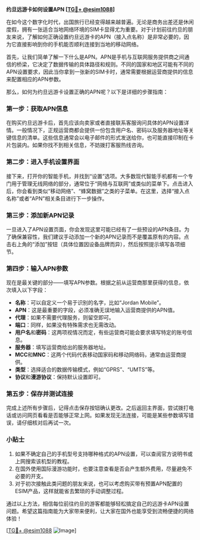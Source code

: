 **约旦远游卡如何设置APN [[TG💪+ @esim1088](https://t.me/s/esim1088)]**

在如今这个数字化时代，出国旅行已经变得越来越普遍。无论是商务出差还是休闲度假，拥有一张适合当地网络环境的SIM卡显得尤为重要。对于计划前往约旦的朋友来说，了解如何正确设置约旦远游卡的APN（接入点名称）是非常必要的，因为它直接影响到你的手机能否顺利连接到当地的移动网络。

首先，让我们简单了解一下什么是APN。APN是手机与互联网服务提供商之间通信的桥梁，它决定了数据传输的具体路径和规则。不同的国家和地区可能有不同的APN设置要求，因此当你拿到一张新的SIM卡时，通常需要根据运营商提供的信息来配置相应的APN参数。

那么，如何为约旦远游卡设置正确的APN呢？以下是详细的步骤指南：

### 第一步：获取APN信息

在购买约旦远游卡后，首先应该向卖家或者直接联系客服询问具体的APN设置详情。一般情况下，正规运营商都会提供一份包含用户名、密码以及服务器地址等关键信息的清单。这些信息通常会以电子邮件的形式发送给你，也可能直接印制在卡片包装内。如果你找不到相关信息，不妨拨打客服热线咨询。

### 第二步：进入手机设置界面

接下来，打开你的智能手机，并找到“设置”选项。大多数现代智能手机都有一个专门用于管理无线网络的部分，通常位于“网络与互联网”或类似的菜单下。点击进入后，你会看到类似“移动网络”、“蜂窝数据”之类的子菜单。在这里，选择“接入点名称”或者“APN”相关条目进行下一步操作。

### 第三步：添加新APN记录

一旦进入了APN设置页面，你会发现这里可能已经有了一些预设的APN条目。为了确保兼容性，我们建议手动添加一个新的APN记录而不是覆盖原有的内容。点击右上角的“添加”按钮（具体位置因设备品牌而异），然后按照提示填写各项细节。

### 第四步：输入APN参数

现在是最关键的部分——填写APN参数。根据之前从运营商那里获得的信息，依次填入以下字段：
- **名称**：可以自定义一个易于识别的名字，比如“Jordan Mobile”。
- **APN**：这是最重要的字段，必须准确无误地输入运营商提供的APN值。
- **代理**：如果不需要代理服务，则留空即可。
- **端口**：同样，如果没有特殊需求也无需改动。
- **用户名**和**密码**：这两项视情况而定，有些运营商可能会要求填写特定的账号信息。
- **服务器**：填写运营商给出的服务器地址。
- **MCC**和**MNC**：这两个代码代表移动国家码和移动网络码，通常由运营商提供。
- **类型**：选择适合的数据传输模式，例如“GPRS”、“UMTS”等。
- **协议**和**漫游协议**：保持默认设置即可。

### 第五步：保存并测试连接

完成上述所有步骤后，记得点击保存按钮确认更改。之后返回主界面，尝试拨打电话或访问网页看看是否能够正常上网。如果发现无法连接，可能是某些参数填写错误，请仔细核对后再试一次。

### 小贴士

1. 如果不确定自己的手机型号支持哪种格式的APN设置，可以查阅官方说明书或上网搜索该机型的教程。
2. 在国外使用国际漫游功能时，也要注意查看是否会产生额外费用，尽量避免不必要的开支。
3. 对于初次接触此类问题的朋友来说，也可以考虑购买带有预置APN配置的ESIM产品，这样就能省去繁琐的手动调整过程。

通过以上方法，相信每位前往约旦的游客都能够轻松搞定自己的远游卡APN设置问题。希望这篇指南能为大家带来便利，让大家在国外也能享受到流畅便捷的网络体验！

[[TG💪+ @esim1088](https://t.me/s/esim1088) ![Image](https://i.postimg.cc/4NQfJmqS/Snipaste-2025-05-13-00-14-12.png)]